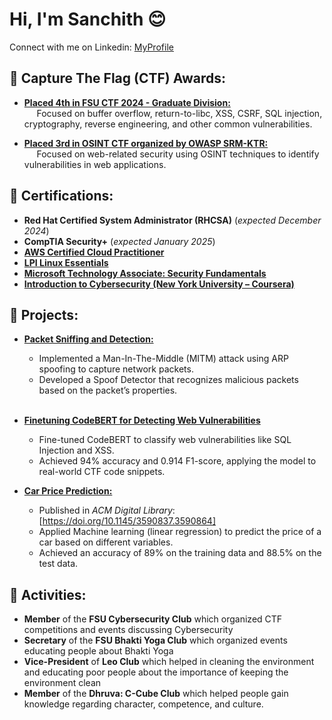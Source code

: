 # Hi, I'm Sanchith 😊
Connect with me on Linkedin: [MyProfile](https://www.linkedin.com/in/sanchith195)

## 🚩 Capture The Flag (CTF) Awards:
- **[Placed 4th in FSU CTF 2024 - Graduate Division:](FSU_CTF2024.pdf)** <br>
&nbsp;&nbsp;&nbsp;&nbsp; Focused on buffer overflow, return-to-libc, XSS, CSRF, SQL injection, cryptography, reverse engineering, and other common vulnerabilities.

- **[Placed 3rd in OSINT CTF organized by OWASP SRM-KTR:](OSINT-CTF.pdf)** <br>
&nbsp;&nbsp;&nbsp;&nbsp; Focused on web-related security using OSINT techniques to identify vulnerabilities in web applications.

## 📃 Certifications:
-	**Red Hat Certified System Administrator (RHCSA)** (<i>expected December 2024</i>)
-	**CompTIA Security+** (<i>expected January 2025</i>)
-	**[AWS Certified Cloud Practitioner](https://www.credly.com/badges/61ee544f-b47c-411f-afb0-44ff6b1b7ded/public_url)**
-	**[LPI Linux Essentials](https://cs.lpi.org/caf/Xamman/certification/verify/LPI000490842/9bq9tuu8tp)**
-	**[Microsoft Technology Associate: Security Fundamentals](https://www.credly.com/badges/e9881c88-732c-4367-a243-935f2fe6e857/public_url)**
-	**[Introduction to Cybersecurity (New York University – Coursera)](https://coursera.org/share/e612f562c1058c0a87e82a19eb48f5d4)**

## 🔭 Projects:
- **[Packet Sniffing and Detection:](packet_sniffing_and_detection)**
  -	Implemented a Man-In-The-Middle (MITM) attack using ARP spoofing to capture network packets.
  - Developed a Spoof Detector that recognizes malicious packets based on the packet’s properties.<br><br>
  
- **[Finetuning CodeBERT for Detecting Web Vulnerabilities](codeBERT)**
  - Fine-tuned CodeBERT to classify web vulnerabilities like SQL Injection and XSS.
  - Achieved 94% accuracy and 0.914 F1-score, applying the model to real-world CTF code snippets.


- **[Car Price Prediction:](car_price_prediction)**
  - Published in <i>ACM Digital Library</i>: [https://doi.org/10.1145/3590837.3590864]
  - Applied Machine learning (linear regression) to predict the price of a car based on different variables.
  - Achieved an accuracy of 89% on the training data and 88.5% on the test data.

## 📢 Activities:
- **Member** of the **FSU Cybersecurity Club** which organized CTF competitions and events discussing Cybersecurity
- **Secretary** of the **FSU Bhakti Yoga Club** which organized events educating people about Bhakti Yoga
-	**Vice-President** of **Leo Club** which helped in cleaning the environment and educating poor people about the importance of keeping the environment clean
- **Member** of the **Dhruva: C-Cube Club** which helped people gain knowledge regarding character, competence, and culture.



<!--
**sanchu195/sanchu195** is a ✨ _special_ ✨ repository because its `README.md` (this file) appears on your GitHub profile.

Here are some ideas to get you started:

- 🔭 I’m currently working on ...
- 🌱 I’m currently learning ...
- 👯 I’m looking to collaborate on ...
- 🤔 I’m looking for help with ...
- 💬 Ask me about ...
- 📫 How to reach me: ...
- 😄 Pronouns: ...
- ⚡ Fun fact: ...
-->
